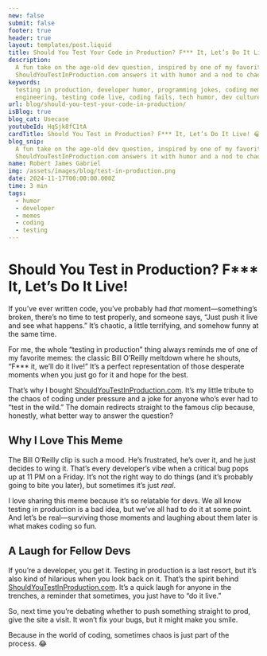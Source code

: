 ```yaml
---
new: false
submit: false
footer: true
header: true
layout: templates/post.liquid
title: Should You Test Your Code in Production? F*** It, Let’s Do It Live! 😂
description:
  A fun take on the age-old dev question, inspired by one of my favorite memes.
  ShouldYouTestInProduction.com answers it with humor and a nod to chaos.
keywords:
  testing in production, developer humor, programming jokes, coding memes, Bill O'Reilly, software
  engineering, testing code live, coding fails, tech humor, dev culture
url: blog/should-you-test-your-code-in-production/
isBlog: true
blog_cat: Usecase
youtubeId: HqSjk8fC1tA
cardTitle: Should You Test in Production? F*** It, Let’s Do It Live! 😂
blog_snip:
  A fun take on the age-old dev question, inspired by one of my favorite memes.
  ShouldYouTestInProduction.com answers it with humor and a nod to chaos.
name: Robert James Gabriel
img: /assets/images/blog/test-in-production.png
date: 2024-11-17T00:00:00.000Z
time: 3 min
tags:
  - humor
  - developer
  - memes
  - coding
  - testing
---
```


# Should You Test in Production? F\*\*\* It, Let’s Do It Live!

If you’ve ever written code, you’ve probably had _that_ moment—something’s broken, there’s no time
to test properly, and someone says, “Just push it live and see what happens.” It’s chaotic, a little
terrifying, and somehow funny at the same time.

For me, the whole “testing in production” thing always reminds me of one of my favorite memes: the
classic Bill O’Reilly meltdown where he shouts, “F\*\*\* it, we’ll do it live!” It’s a perfect
representation of those desperate moments when you just go for it and hope for the best.

That’s why I bought [ShouldYouTestInProduction.com](http://www.shouldyoutestinproduction.com/). It’s
my little tribute to the chaos of coding under pressure and a joke for anyone who’s ever had to
“test in the wild.” The domain redirects straight to the famous clip because, honestly, what better
way to answer the question?

## Why I Love This Meme

The Bill O’Reilly clip is such a mood. He’s frustrated, he’s over it, and he just decides to wing
it. That’s every developer’s vibe when a critical bug pops up at 11 PM on a Friday. It’s not the
right way to do things (and it’s probably going to bite you later), but sometimes it’s just _real_.

I love sharing this meme because it’s so relatable for devs. We all know testing in production is a
bad idea, but we’ve all had to do it at some point. And let’s be real—surviving those moments and
laughing about them later is what makes coding so fun.

## A Laugh for Fellow Devs

If you’re a developer, you get it. Testing in production is a last resort, but it’s also kind of
hilarious when you look back on it. That’s the spirit behind
[ShouldYouTestInProduction.com](http://www.shouldyoutestinproduction.com/). It’s a quick laugh for
anyone in the trenches, a reminder that sometimes, you just have to “do it live.”

So, next time you’re debating whether to push something straight to prod, give the site a visit. It
won’t fix your bugs, but it might make you smile.

Because in the world of coding, sometimes chaos is just part of the process. 😂
